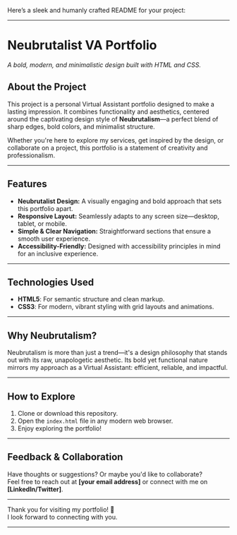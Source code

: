 Here’s a sleek and humanly crafted README for your project:

---

# **Neubrutalist VA Portfolio**  
_A bold, modern, and minimalistic design built with HTML and CSS._

## **About the Project**  
This project is a personal Virtual Assistant portfolio designed to make a lasting impression. It combines functionality and aesthetics, centered around the captivating design style of **Neubrutalism**—a perfect blend of sharp edges, bold colors, and minimalist structure.  

Whether you're here to explore my services, get inspired by the design, or collaborate on a project, this portfolio is a statement of creativity and professionalism.

---

## **Features**  
- **Neubrutalist Design:** A visually engaging and bold approach that sets this portfolio apart.  
- **Responsive Layout:** Seamlessly adapts to any screen size—desktop, tablet, or mobile.  
- **Simple & Clear Navigation:** Straightforward sections that ensure a smooth user experience.  
- **Accessibility-Friendly:** Designed with accessibility principles in mind for an inclusive experience.

---

## **Technologies Used**  
- **HTML5**: For semantic structure and clean markup.  
- **CSS3**: For modern, vibrant styling with grid layouts and animations.  

---

## **Why Neubrutalism?**  
Neubrutalism is more than just a trend—it's a design philosophy that stands out with its raw, unapologetic aesthetic. Its bold yet functional nature mirrors my approach as a Virtual Assistant: efficient, reliable, and impactful.  

---

## **How to Explore**  
1. Clone or download this repository.  
2. Open the `index.html` file in any modern web browser.  
3. Enjoy exploring the portfolio!

---

## **Feedback & Collaboration**  
Have thoughts or suggestions? Or maybe you'd like to collaborate?  
Feel free to reach out at **[your email address]** or connect with me on **[LinkedIn/Twitter]**.  

---

Thank you for visiting my portfolio! 🚀  
I look forward to connecting with you.  

--- 

